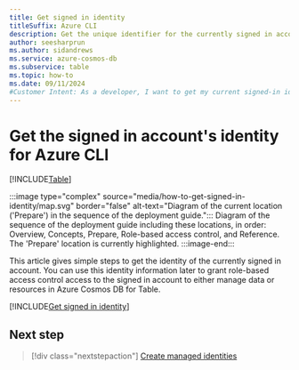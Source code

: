 ```yaml
---
title: Get signed in identity
titleSuffix: Azure CLI
description: Get the unique identifier for the currently signed in account for Azure CLI so that you can use this identity with role-based access control in Azure.
author: seesharprun
ms.author: sidandrews
ms.service: azure-cosmos-db
ms.subservice: table
ms.topic: how-to
ms.date: 09/11/2024
#Customer Intent: As a developer, I want to get my current signed-in identity for Azure CLI, so that my security team can grant me role-based access control permissions to access Azure resources.
---
```


# Get the signed in account's identity for Azure CLI

[!INCLUDE[Table](../../includes/appliesto-table.md)]

:::image type="complex" source="media/how-to-get-signed-in-identity/map.svg" border="false" alt-text="Diagram of the current location ('Prepare') in the sequence of the deployment guide.":::
Diagram of the sequence of the deployment guide including these locations, in order: Overview, Concepts, Prepare, Role-based access control, and Reference. The 'Prepare' location is currently highlighted.
:::image-end:::

This article gives simple steps to get the identity of the currently signed in account. You can use this identity information later to grant role-based access control access to the signed in account to either manage data or resources in Azure Cosmos DB for Table.

[!INCLUDE[Get signed in identity](../../includes/get-signed-in-identity.md)]

## Next step

> [!div class="nextstepaction"]
> [Create managed identities](managed-identities.md)
